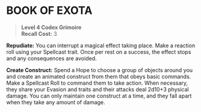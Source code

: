 # BOOK OF EXOTA

> **Level 4 Codex Grimoire**  
> **Recall Cost:** 3

**Repudiate:** You can interrupt a magical effect taking place. Make a reaction roll using your Spellcast trait. Once per rest on a success, the effect stops and any consequences are avoided.

**Create Construct:** Spend a Hope to choose a group of objects around you and create an animated construct from them that obeys basic commands. Make a Spellcast Roll to command them to take action. When necessary, they share your Evasion and traits and their attacks deal 2d10+3 physical damage. You can only maintain one construct at a time, and they fall apart when they take any amount of damage.

